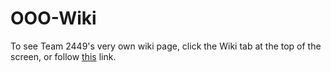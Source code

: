 # OOO-Wiki

To see Team 2449's very own wiki page, click the Wiki tab at the top of the screen, or follow [this](https://github.com/team-2449/OOO-Wiki/wiki) link.
